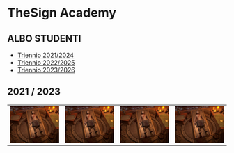 # TheSign Academy

## ALBO STUDENTI
- [Triennio 2021/2024](https://github.com/TheSignAcademy/Albo_2124)
- [Triennio 2022/2025](https://github.com/TheSignAcademy/Albo_2225)
- [Triennio 2023/2026](https://github.com/TheSignAcademy/Albo_2326)

## 2021 / 2023


<table>
  <tr>
    <td><a href="https://github.com/TheSignAcademy/tw_necrologium"><img src="media/necrologium.jpg" /></a></td>
    <td><a href="https://github.com/TheSignAcademy/tw_necrologium"><img src="media/necrologium.jpg" /></a></td>
    <td><a href="https://github.com/TheSignAcademy/tw_necrologium"><img src="media/necrologium.jpg" /></a></td>
    <td><a href="https://github.com/TheSignAcademy/tw_necrologium"><img src="media/necrologium.jpg" /></a></td>
  </tr>
</table>
